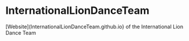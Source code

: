 # InternationalLionDanceTeam
[Website](InternationalLionDanceTeam.github.io} of the International Lion Dance Team

